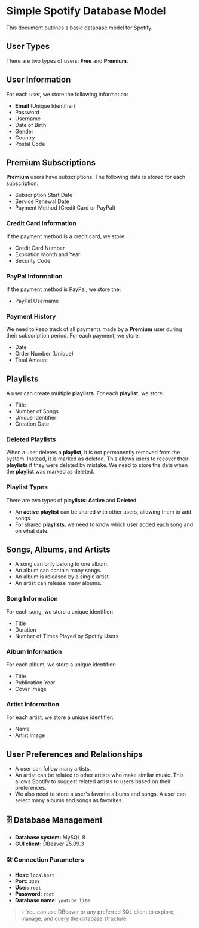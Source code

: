 # Simple Spotify Database Model

This document outlines a basic database model for Spotify.

## User Types

There are two types of users: **Free** and **Premium**.

## User Information

For each user, we store the following information:

* **Email** (Unique Identifier)
* Password
* Username
* Date of Birth
* Gender
* Country
* Postal Code

## Premium Subscriptions

**Premium** users have subscriptions. The following data is stored for each subscription:

* Subscription Start Date
* Service Renewal Date
* Payment Method (Credit Card or PayPal)

### Credit Card Information

If the payment method is a credit card, we store:

* Credit Card Number
* Expiration Month and Year
* Security Code

### PayPal Information

If the payment method is PayPal, we store the:

* PayPal Username

### Payment History

We need to keep track of all payments made by a **Premium** user during their subscription period. For each payment, we store:

* Date
* Order Number (Unique)
* Total Amount

## Playlists

A user can create multiple **playlists**. For each **playlist**, we store:

* Title
* Number of Songs
* Unique Identifier
* Creation Date

### Deleted Playlists

When a user deletes a **playlist**, it is not permanently removed from the system. Instead, it is marked as deleted. This allows users to recover their **playlists** if they were deleted by mistake. We need to store the date when the **playlist** was marked as deleted.

### Playlist Types

There are two types of **playlists**: **Active** and **Deleted**.

* An **active** **playlist** can be shared with other users, allowing them to add songs.
* For shared **playlists**, we need to know which user added each song and on what date.

## Songs, Albums, and Artists

* A song can only belong to one album.
* An album can contain many songs.
* An album is released by a single artist.
* An artist can release many albums.

### Song Information

For each song, we store a unique identifier:

* Title
* Duration
* Number of Times Played by Spotify Users

### Album Information

For each album, we store a unique identifier:

* Title
* Publication Year
* Cover Image

### Artist Information

For each artist, we store a unique identifier:

* Name
* Artist Image

## User Preferences and Relationships

* A user can follow many artists.
* An artist can be related to other artists who make similar music. This allows Spotify to suggest related artists to users based on their preferences.
* We also need to store a user's favorite albums and songs. A user can select many albums and songs as favorites.

## 🗄️ Database Management

- **Database system:** MySQL 8  
- **GUI client:** DBeaver 25.09.3

### 🛠️ Connection Parameters

- **Host:** `localhost`  
- **Port:** `3308`  
- **User:** `root`  
- **Password:** `root`  
- **Database name:** `youtube_lite`

> 💡 You can use DBeaver or any preferred SQL client to explore, manage, and query the database structure.
